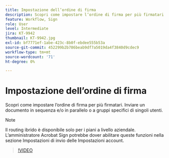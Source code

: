 ```yaml
---
title: Impostazione dell’ordine di firma
description: Scopri come impostare l’ordine di firma per più firmatari
feature: Workflow, Sign
role: User
level: Intermediate
jira: KT-9942
thumbnail: KT-9942.jpg
exl-id: bf7771ef-1abe-423c-8b0f-ebdee555b53a
source-git-commit: 452299b2b786beab9df7a5019da4f3840d9cdec9
workflow-type: tm+mt
source-wordcount: '71'
ht-degree: 0%

---
```


# Impostazione dell’ordine di firma

Scopri come impostare l’ordine di firma per più firmatari. Inviare un documento in sequenza e/o in parallelo o a gruppi specifici di singoli utenti.

>[!NOTE]
>
>Il routing ibrido è disponibile solo per i piani a livello aziendale. L’amministratore Acrobat Sign potrebbe dover abilitare queste funzioni nella sezione Impostazioni di invio delle Impostazioni account.

>[!VIDEO](https://video.tv.adobe.com/v/342249?quality=12&learn=on&hidetitle=true)
